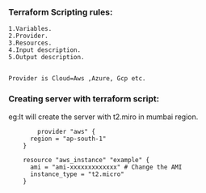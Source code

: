 ### Terraform Scripting rules:

    1.Variables.
    2.Provider.
    3.Resources.
    4.Input description.
    5.Output description.


    Provider is Cloud=Aws ,Azure, Gcp etc.


###  Creating server with terraform script:
eg:It will create the server with t2.miro in mumbai region.

            provider "aws" {
          region = "ap-south-1"
        }
        
        resource "aws_instance" "example" {
          ami = "ami-xxxxxxxxxxxxx" # Change the AMI 
          instance_type = "t2.micro"
        }
